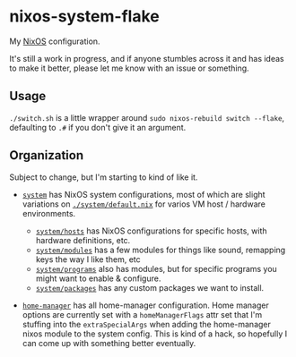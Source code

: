 # nixos-system-flake

My [NixOS](https://nixos.org) configuration. 

It's still a work in progress, and if anyone stumbles across it and has ideas to make it better, please let me know with an issue or something.

## Usage

`./switch.sh` is a little wrapper around `sudo nixos-rebuild switch --flake`, defaulting to `.#` if you don't give it an argument.

## Organization

Subject to change, but I'm starting to kind of like it.

- [`system`](./system) has NixOS system configurations, most of which are slight variations on [`./system/default.nix`](./system/default.nix) for varios VM host / hardware environments.
  - [`system/hosts`](./system/hosts/) has NixOS configurations for specific hosts, with hardware definitions, etc.
  - [`system/modules`](./system/modules/) has a few modules for things like sound, remapping keys the way I like them, etc
  - [`system/programs`](./system/programs/) also has modules, but for specific programs you might want to enable & configure.
  - [`system/packages`](./system/packages/) has any custom packages we want to install.
  

- [`home-manager`](./home-manager/) has all home-manager configuration. Home manager options are currently set with a `homeManagerFlags` attr set that I'm stuffing into the `extraSpecialArgs` when adding the home-manager nixos module to the system config. This is kind of a hack, so hopefully I can come up with something better eventually.

